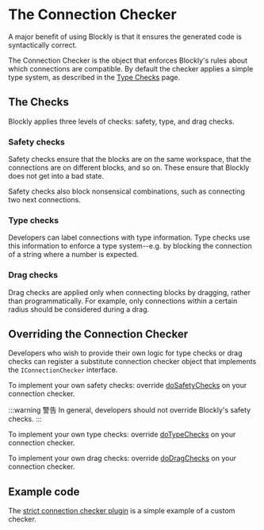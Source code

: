 <!--
 * @Date: 2021-04-07 16:08:49
 * @LastEditors: tortorse
 * @LastEditTime: 2021-10-18 09:44:05
 * @FilePath: \blockly-document-chinese\docs\guides\plugins\interfaces\connection_checker.md
-->
# The Connection Checker

A major benefit of using Blockly is that it ensures the generated code is syntactically correct.

The Connection Checker is the object that enforces Blockly's rules about which connections are compatible. By default the checker applies a simple type system, as described in the [Type Checks](https://developers.google.com/blockly/guides/create-custom-blocks/type-checks) page.

## The Checks

Blockly applies three levels of checks: safety, type, and drag checks.

### Safety checks

Safety checks ensure that the blocks are on the same workspace, that the connections are on different blocks, and so on. These ensure that Blockly does not get into a bad state.

Safety checks also block nonsensical combinations, such as connecting two next connections.

### Type checks

Developers can label connections with type information. Type checks use this information to enforce a type system--e.g. by blocking the connection of a string where a number is expected.

### Drag checks

Drag checks are applied only when connecting blocks by dragging, rather than programmatically. For example, only connections within a certain radius should be considered during a drag.

## Overriding the Connection Checker

Developers who wish to provide their own logic for type checks or drag checks can register a substitute connection checker object that implements the `IConnectionChecker` interface.

To implement your own safety checks: override [doSafetyChecks](https://github.com/google/blockly/blob/master/core/interfaces/i_connection_checker.js#L73) on your connection checker.

:::warning 警告
In general, developers should not override Blockly's safety checks.
:::

To implement your own type checks: override [doTypeChecks](https://github.com/google/blockly/blob/master/core/interfaces/i_connection_checker.js#L84) on your connection checker.

To implement your own drag checks: override [doDragChecks](https://github.com/google/blockly/blob/master/core/interfaces/i_connection_checker.js#L94) on your connection checker.

## Example code

The [strict connection checker plugin](https://github.com/google/blockly-samples/tree/master/plugins/strict-connection-checker) is a simple example of a custom checker.